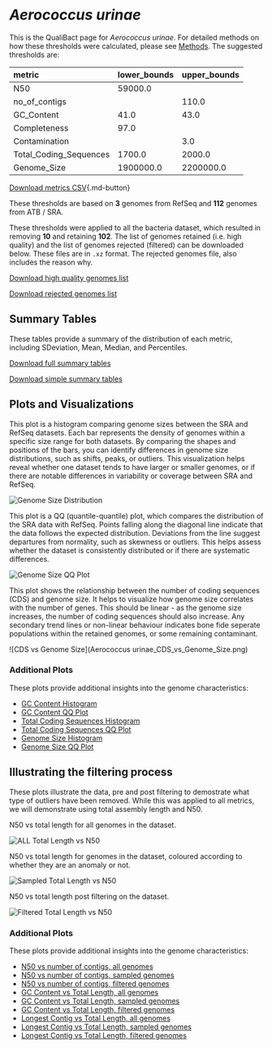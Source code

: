 # *Aerococcus urinae*

This is the QualiBact page for *Aerococcus urinae*. For detailed methods on how these thresholds were calculated, please see [Methods](../../methods.md).
The suggested thresholds are: 

| metric                 | lower_bounds   | upper_bounds   |
|:-----------------------|:---------------|:---------------|
| N50                    | 59000.0        |                |
| no_of_contigs          |                | 110.0          |
| GC_Content             | 41.0           | 43.0           |
| Completeness           | 97.0           |                |
| Contamination          |                | 3.0            |
| Total_Coding_Sequences | 1700.0         | 2000.0         |
| Genome_Size            | 1900000.0      | 2200000.0      |

[Download metrics CSV](Aerococcus_urinae_metrics.csv){.md-button}


These thresholds are based on **3** genomes from RefSeq and **112** genomes from ATB / SRA.

These thresholds were applied to all the bacteria dataset, which resulted in removing **10** and retaining **102**.
The list of genomes retained (i.e. high quality) and the list of genomes rejected (filtered) can be downloaded below. These files are in `.xz` format. The rejected genomes file, also includes the reason why.

[Download high quality genomes list](Aerococcus_urinae_high_quality_genomes.csv.xz)


[Download rejected genomes list](Aerococcus_urinae_filtered_out_genomes.csv.xz)



## Summary Tables
These tables provide a summary of the distribution of each metric, including SDeviation, Mean, Median, and Percentiles.

[Download full summary tables](summary.csv)

[Download simple summary tables](selected_summary.csv)

## Plots and Visualizations

This plot is a histogram comparing genome sizes between the SRA and RefSeq datasets. Each bar represents the density of genomes within a specific size range for both datasets. By comparing the shapes and positions of the bars, you can identify differences in genome size distributions, such as shifts, peaks, or outliers. This visualization helps reveal whether one dataset tends to have larger or smaller genomes, or if there are notable differences in variability or coverage between SRA and RefSeq.

![Genome Size Distribution](Genome_Size_refseq_histogram_kde.png)

This plot is a QQ (quantile-quantile) plot, which compares the distribution of the SRA data with RefSeq. Points falling along the diagonal line indicate that the data follows the expected distribution. Deviations from the line suggest departures from normality, such as skewness or outliers. This helps assess whether the dataset is consistently distributed or if there are systematic differences.

![Genome Size QQ Plot](Genome_Size_refseq_qqplot.png)

This plot shows the relationship between the number of coding sequences (CDS) and genome size. It helps to visualize how genome size correlates with the number of genes. This should be linear - as the genome size increases, the number of coding sequences should also increase. Any secondary trend lines or non-linear behaviour indicates bone fide seperate populations within the retained genomes, or some remaining contaminant. 

![CDS vs Genome Size](Aerococcus urinae_CDS_vs_Genome_Size.png)

### Additional Plots

These plots provide additional insights into the genome characteristics:

- [GC Content Histogram](GC_Content_refseq_histogram_kde.png)
- [GC Content QQ Plot](GC_Content_refseq_qqplot.png)
- [Total Coding Sequences Histogram](Total_Coding_Sequences_refseq_histogram_kde.png)
- [Total Coding Sequences QQ Plot](Total_Coding_Sequences_refseq_qqplot.png)
- [Genome Size Histogram](Genome_Size_refseq_histogram_kde.png)
- [Genome Size QQ Plot](Genome_Size_refseq_qqplot.png)
## Illustrating the filtering process
These plots illustrate the data, pre and post filtering to demostrate what type of outliers have been removed. While this was applied to all metrics, we will demonstrate using total assembly length and N50.

N50 vs total length for all genomes in the dataset.

![ALL Total Length vs N50](Aerococcus_urinae_all_total_length_N50.png)

N50 vs total length for genomes in the dataset, coloured according to whether they are an anomaly or not.

![Sampled Total Length vs N50](Aerococcus_urinae_sample_total_length_N50.png)

N50 vs total length post filtering on the dataset.

![Filtered Total Length vs N50](Aerococcus_urinae_filt_total_length_N50.png)

### Additional Plots

These plots provide additional insights into the genome characteristics:

- [N50 vs number of contigs, all genomes](Aerococcus_urinae_all_N50_number.png)
- [N50 vs number of contigs, sampled genomes](Aerococcus_urinae_sample_N50_number.png)
- [N50 vs number of contigs, filtered genomes](Aerococcus_urinae_filt_N50_number.png)
- [GC Content vs Total Length, all genomes](Aerococcus_urinae_all_total_length_GC_Content.png)
- [GC Content vs Total Length, sampled genomes](Aerococcus_urinae_sample_total_length_GC_Content.png)
- [GC Content vs Total Length, filtered genomes](Aerococcus_urinae_filt_total_length_GC_Content.png)
- [Longest Contig vs Total Length, all genomes](Aerococcus_urinae_all_total_length_longest.png)
- [Longest Contig vs Total Length, sampled genomes](Aerococcus_urinae_sample_total_length_longest.png)
- [Longest Contig vs Total Length, filtered genomes](Aerococcus_urinae_filt_total_length_longest.png)
